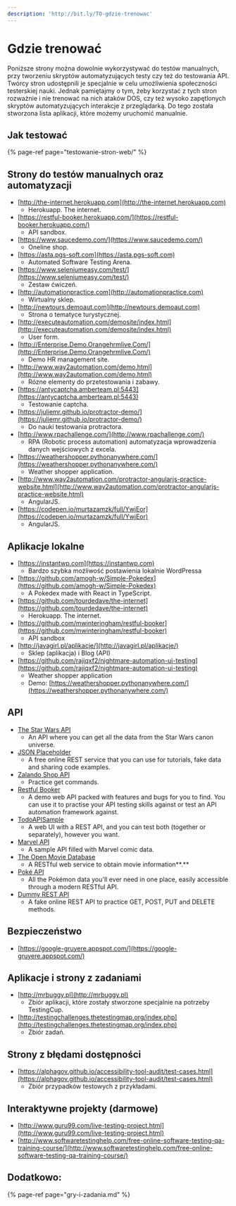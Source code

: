 ```yaml
---
description: 'http://bit.ly/TO-gdzie-trenowac'
---
```


# Gdzie trenować

Poniższe strony można dowolnie wykorzystywać do testów manualnych, przy tworzeniu skryptów automatyzujących testy czy też do testowania API. Twórcy stron udostępnili je specjalnie w celu umożliwienia społeczności testerskiej nauki. Jednak pamiętajmy o tym, żeby korzystać z tych stron rozważnie i nie trenować na nich ataków DOS, czy też wysoko zapętlonych skryptów automatyzujących interakcje z przeglądarką. Do tego została stworzona lista aplikacji, które możemy uruchomić manualnie.

## **Jak testować**

{% page-ref page="testowanie-stron-web/" %}

## **Strony do testów manualnych oraz automatyzacji**

* [http://the-internet.herokuapp.com](http://the-internet.herokuapp.com)
  * Herokuapp. The internet.
* [https://restful-booker.herokuapp.com/](https://restful-booker.herokuapp.com/)
  * API sandbox.
* [https://www.saucedemo.com/](https://www.saucedemo.com/)
  * Oneline shop.
* [https://asta.pgs-soft.com](https://asta.pgs-soft.com)
  * Automated Software Testing Arena.
* [https://www.seleniumeasy.com/test/](https://www.seleniumeasy.com/test/)
  * Zestaw ćwiczeń.
* [http://automationpractice.com](http://automationpractice.com)
  * Wirtualny sklep.
* [http://newtours.demoaut.com](http://newtours.demoaut.com)
  * Strona o tematyce turystycznej.
* [http://executeautomation.com/demosite/index.html](http://executeautomation.com/demosite/index.html)
  * User form.
* [http://Enterprise.Demo.Orangehrmlive.Com/](http://Enterprise.Demo.Orangehrmlive.Com/)
  * Demo HR management site.
* [http://www.way2automation.com/demo.html](http://www.way2automation.com/demo.html)
  * Rózne elementy do przetestowania i zabawy.
* [https://antycaptcha.amberteam.pl:5443](https://antycaptcha.amberteam.pl:5443)
  * Testowanie captcha.
* [https://juliemr.github.io/protractor-demo/](https://juliemr.github.io/protractor-demo/)
  * Do nauki testowania protractora.
* [http://www.rpachallenge.com/](http://www.rpachallenge.com/)
  * RPA \(Robotic process automation\) automatyzacja wprowadzenia danych wejściowych z excela.
* [https://weathershopper.pythonanywhere.com/](https://weathershopper.pythonanywhere.com/)
  * Weather shopper application.
* [http://www.way2automation.com/protractor-angularjs-practice-website.html](http://www.way2automation.com/protractor-angularjs-practice-website.html)
  * AngularJS.
* [https://codepen.io/murtazamzk/full/YwjEor](https://codepen.io/murtazamzk/full/YwjEor)
  * AngularJS.

## **Aplikacje lokalne**

* [https://instantwp.com](https://instantwp.com)
  * Bardzo szybka możliwość postawienia lokalnie WordPressa
* [https://github.com/amogh-w/Simple-Pokedex](https://github.com/amogh-w/Simple-Pokedex)
  * A Pokedex made with React in TypeScript.
* [https://github.com/tourdedave/the-internet](https://github.com/tourdedave/the-internet)
  * Herokuapp. The internet.
* [https://github.com/mwinteringham/restful-booker](https://github.com/mwinteringham/restful-booker)
  * API sandbox
* [http://javagirl.pl/aplikacje/](http://javagirl.pl/aplikacje/)
  * Sklep \(aplikacja\) i Blog \(API\)
* [https://github.com/rajiqxf2/nightmare-automation-ui-testing](https://github.com/rajiqxf2/nightmare-automation-ui-testing)
  * Weather shopper application
  * Demo: [https://weathershopper.pythonanywhere.com/](https://weathershopper.pythonanywhere.com/)

## **API**

* [The Star Wars API](https://swapi.co/)
  * An API where you can get all the data from the Star Wars canon universe.
* [JSON Placeholder](https://jsonplaceholder.typicode.com/)
  * A free online REST service that you can use for tutorials, fake data and sharing code examples.
* [Zalando Shop API](https://api.zalando.com/swagger/index.html)
  * Practice get commands.
* [Restful Booker](https://restful-booker.herokuapp.com/)
  * A demo web API packed with features and bugs for you to find. You can use it to practise your API testing skills against or test an API automation framework against.
* [TodoAPISample](https://github.com/g33klady/TodoApiSample)
  * A web UI with a REST API, and you can test both \(together or separately\), however you want.
* [Marvel API](https://developer.marvel.com/docs)
  * A sample API filled with Marvel comic data.
* [The Open Movie Database](http://www.omdbapi.com/)
  * A RESTful web service to obtain movie information**.**
* [Poké API](https://pokeapi.co/)
  * All the Pokémon data you'll ever need in one place, easily accessible through a modern RESTful API.
* [Dummy REST API](http://dummy.restapiexample.com/)
  * A fake online REST API to practice GET, POST, PUT and DELETE methods.

## Bezpieczeństwo

* [https://google-gruyere.appspot.com/](https://google-gruyere.appspot.com/)

## **Aplikacje i strony z zadaniami**

* [http://mrbuggy.pl](http://mrbuggy.pl)
  * Zbiór aplikacji, które zostały stworzone specjalnie na potrzeby TestingCup.
* [http://testingchallenges.thetestingmap.org/index.php](http://testingchallenges.thetestingmap.org/index.php)
  * Zbiór zadań.

## **Strony z błędami dostępności**

* [https://alphagov.github.io/accessibility-tool-audit/test-cases.html](https://alphagov.github.io/accessibility-tool-audit/test-cases.html)
  * Zbiór przypadków testowych z przykładami.

## **Interaktywne projekty \(darmowe\)**

* [http://www.guru99.com/live-testing-project.html](http://www.guru99.com/live-testing-project.html)
* [http://www.softwaretestinghelp.com/free-online-software-testing-qa-training-course/](http://www.softwaretestinghelp.com/free-online-software-testing-qa-training-course/)

## Dodatkowo:

{% page-ref page="gry-i-zadania.md" %}

